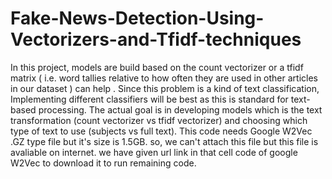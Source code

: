 # Fake-News-Detection-Using-Vectorizers-and-Tfidf-techniques
In this project, models are build based on the count vectorizer or a tfidf matrix ( i.e.  word tallies relative to how often they are used in other articles in our dataset ) can help . Since this problem is a kind of text classification, Implementing different classifiers will be best as this is standard for text-based processing. The actual goal is in developing models which is the text transformation (count vectorizer vs tfidf vectorizer) and choosing which type of text to use (subjects vs full text).
This code needs Google W2Vec .GZ type file but it's size is 1.5GB. so, we can't attach this file but this file is avaliable on internet.
we have given url link in that cell code of google W2Vec to download it to run remaining code. 
